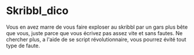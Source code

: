 # Skribbl_dico
Vous en avez marre de vous faire exploser au skribbl par un gars plus bête que vous, juste parce que vous écrivez pas assez vite et sans fautes. Ne chercher plus, a l'aide de se script révolutionnaire, vous pourrez évité tout type de faute.
